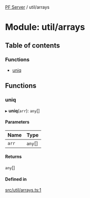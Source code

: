 [PF Server](../README.md) / util/arrays

# Module: util/arrays

## Table of contents

### Functions

- [uniq](util_arrays.md#uniq)

## Functions

### uniq

▸ **uniq**(`arr`): `any`[]

#### Parameters

| Name | Type |
| :------ | :------ |
| `arr` | `any`[] |

#### Returns

`any`[]

#### Defined in

[src/util/arrays.ts:1](https://bitbucket.org/bravebits/pfserver/src/83cf3bb/src/util/arrays.ts#lines-1)
